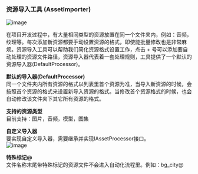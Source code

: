 ### 资源导入工具 (AssetImporter)

![image](https://github.com/gmhevinci/MotionFramework/raw/master/Docs/Image/img102.png)  

在项目开发过程中，有大量相同类型的资源放置在同一个文件夹内，例如：音频，纹理等。每次添加新资源都要手动设置资源的格式，即使能批量修改也是非常麻烦。资源导入工具可以帮助我们简化资源格式设置工作，点击 + 号可以添加要自动处理的资源文件路径，资源导入器代表着一套处理规则，工具提供了一个默认的资源导入器(DefaultProcessor)。

**默认的导入器(DefaultProcessor)**  
同一个文件夹内所有资源的格式以列表里首个资源为准，当导入新资源的时候，会按照首个资源的格式来设置新导入资源的格式。当修改首个资源格式的时候，也会自动修改该文件夹下其它所有资源的格式。

**支持的资源类型**  
目前支持：图片，音频，模型，图集

**自定义导入器**  
要实现自定义导入器，需要继承并实现IAssetProcessor接口。  
![image](https://github.com/gmhevinci/MotionFramework/raw/master/Docs/Image/img102_1.png) 

**特殊标记@**  
文件名称末尾带特殊标记的资源文件不会进入自动化流程里。例如：bg_city@